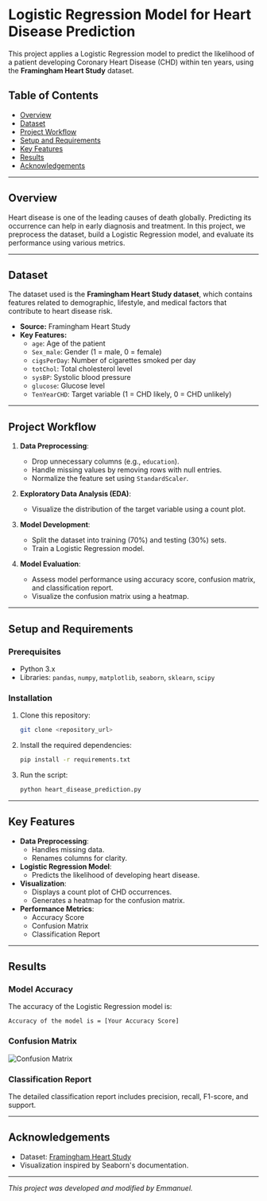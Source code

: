 # Logistic Regression Model for Heart Disease Prediction

This project applies a Logistic Regression model to predict the likelihood of a patient developing Coronary Heart Disease (CHD) within ten years, using the **Framingham Heart Study** dataset.

## Table of Contents
- [Overview](#overview)
- [Dataset](#dataset)
- [Project Workflow](#project-workflow)
- [Setup and Requirements](#setup-and-requirements)
- [Key Features](#key-features)
- [Results](#results)
- [Acknowledgements](#acknowledgements)

---

## Overview
Heart disease is one of the leading causes of death globally. Predicting its occurrence can help in early diagnosis and treatment. In this project, we preprocess the dataset, build a Logistic Regression model, and evaluate its performance using various metrics.

---

## Dataset
The dataset used is the **Framingham Heart Study dataset**, which contains features related to demographic, lifestyle, and medical factors that contribute to heart disease risk.

- **Source:** Framingham Heart Study
- **Key Features:**
  - `age`: Age of the patient
  - `Sex_male`: Gender (1 = male, 0 = female)
  - `cigsPerDay`: Number of cigarettes smoked per day
  - `totChol`: Total cholesterol level
  - `sysBP`: Systolic blood pressure
  - `glucose`: Glucose level
  - `TenYearCHD`: Target variable (1 = CHD likely, 0 = CHD unlikely)

---

## Project Workflow
1. **Data Preprocessing**:
   - Drop unnecessary columns (e.g., `education`).
   - Handle missing values by removing rows with null entries.
   - Normalize the feature set using `StandardScaler`.

2. **Exploratory Data Analysis (EDA)**:
   - Visualize the distribution of the target variable using a count plot.

3. **Model Development**:
   - Split the dataset into training (70%) and testing (30%) sets.
   - Train a Logistic Regression model.

4. **Model Evaluation**:
   - Assess model performance using accuracy score, confusion matrix, and classification report.
   - Visualize the confusion matrix using a heatmap.

---

## Setup and Requirements
### Prerequisites
- Python 3.x
- Libraries: `pandas`, `numpy`, `matplotlib`, `seaborn`, `sklearn`, `scipy`

### Installation
1. Clone this repository:
   ```bash
   git clone <repository_url>
   ```
2. Install the required dependencies:
   ```bash
   pip install -r requirements.txt
   ```
3. Run the script:
   ```bash
   python heart_disease_prediction.py
   ```

---

## Key Features
- **Data Preprocessing**:
  - Handles missing data.
  - Renames columns for clarity.
- **Logistic Regression Model**:
  - Predicts the likelihood of developing heart disease.
- **Visualization**:
  - Displays a count plot of CHD occurrences.
  - Generates a heatmap for the confusion matrix.
- **Performance Metrics**:
  - Accuracy Score
  - Confusion Matrix
  - Classification Report

---

## Results
### Model Accuracy
The accuracy of the Logistic Regression model is:
```
Accuracy of the model is = [Your Accuracy Score]
```

### Confusion Matrix
![Confusion Matrix](confusion_matrix_plot.png)

### Classification Report
The detailed classification report includes precision, recall, F1-score, and support.

---

## Acknowledgements
- Dataset: [Framingham Heart Study](https://biolincc.nhlbi.nih.gov/studies/framcohort/)
- Visualization inspired by Seaborn's documentation.

---

*This project was developed and modified by Emmanuel.*
